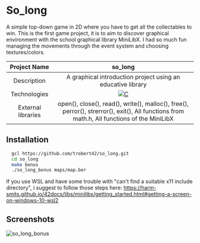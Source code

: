 # So_long

A simple top-down game in 2D where you have to get all the collectables to win. This is the first game project, it is to aim to discover graphical environment with the school graphical library MiniLibX.
I had so much fun managing the movements through the event system and choosing textures/colors.

|    Project Name    |                                                                       so_long                                                                       |
| :----------------: | :-------------------------------------------------------------------------------------------------------------------------------------------------: |
|    Description     |                                             A graphical introduction project using an educative library                                             |
|    Technologies    | <a href="#"><img alt="C" src="https://custom-icon-badges.demolab.com/badge/C-03599C.svg?logo=c-in-hexagon&logoColor=white&style=for-the-badge"></a> |
| External libraries |     open(), close(), read(), write(), malloc(), free(), perror(), strerror(), exit(), All functions from math.h, All functions of the MiniLibX      |

## Installation

```bash
  gcl https://github.com/trobert42/so_long.git
  cd so_long
  make bonus
  ./so_long_bonus maps/map.ber
```

If you use WSL and have some trouble with "can't find a suitable x11 include directory", i suggest to follow those steps here: https://harm-smits.github.io/42docs/libs/minilibx/getting_started.html#getting-a-screen-on-windows-10-wsl2

## Screenshots

<img alt="so_long_bonus" src="so_long_clip.gif">
